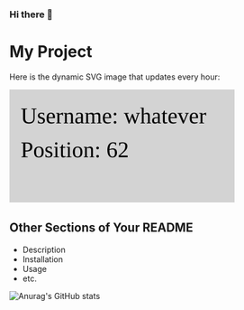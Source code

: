 ### Hi there 👋

<!--
**OohWhatever/OohWhatever** is a ✨ _special_ ✨ repository because its `README.md` (this file) appears on your GitHub profile.

Here are some ideas to get you started:

- 🔭 I’m currently working on ...
- 🌱 I’m currently learning ...
- 👯 I’m looking to collaborate on ...
- 🤔 I’m looking for help with ...
- 💬 Ask me about ...
- 📫 How to reach me: ...
- 😄 Pronouns: ...
- ⚡ Fun fact: ...
-->
# My Project

Here is the dynamic SVG image that updates every hour:

![Dynamic SVG](img/data.svg)


## Other Sections of Your README
- Description
- Installation
- Usage
- etc.




![Anurag's GitHub stats](https://github-readme-stats.vercel.app/api?username=OohWhatever&show_icons=true&theme=radical)

